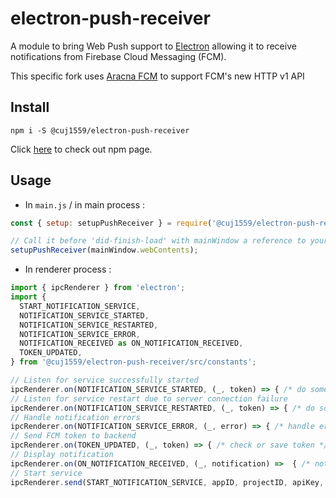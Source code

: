 # electron-push-receiver

A module to bring Web Push support to [Electron](https://github.com/electron/electron) allowing it to receive notifications from Firebase Cloud Messaging (FCM).

This specific fork uses [Aracna FCM](https://github.com/queelag/fcm) to support FCM's new HTTP v1 API

## Install

```
npm i -S @cuj1559/electron-push-receiver
```

Click [here](https://www.npmjs.com/package/@cuj1559/electron-push-receiver) to check out npm page.

## Usage

- In `main.js` / in main process :

```javascript
const { setup: setupPushReceiver } = require('@cuj1559/electron-push-receiver');

// Call it before 'did-finish-load' with mainWindow a reference to your window
setupPushReceiver(mainWindow.webContents);
```

- In renderer process :

```javascript
import { ipcRenderer } from 'electron';
import {
  START_NOTIFICATION_SERVICE,
  NOTIFICATION_SERVICE_STARTED,
  NOTIFICATION_SERVICE_RESTARTED,
  NOTIFICATION_SERVICE_ERROR,
  NOTIFICATION_RECEIVED as ON_NOTIFICATION_RECEIVED,
  TOKEN_UPDATED,
} from '@cuj1559/electron-push-receiver/src/constants';

// Listen for service successfully started
ipcRenderer.on(NOTIFICATION_SERVICE_STARTED, (_, token) => { /* do something */ });
// Listen for service restart due to server connection failure
ipcRenderer.on(NOTIFICATION_SERVICE_RESTARTED, (_, token) => { /* do something */ });
// Handle notification errors
ipcRenderer.on(NOTIFICATION_SERVICE_ERROR, (_, error) => { /* handle error */ });
// Send FCM token to backend
ipcRenderer.on(TOKEN_UPDATED, (_, token) => { /* check or save token */ });
// Display notification
ipcRenderer.on(ON_NOTIFICATION_RECEIVED, (_, notification) =>  { /* notification data received */ });
// Start service
ipcRenderer.send(START_NOTIFICATION_SERVICE, appID, projectID, apiKey, vapidKey);
```
